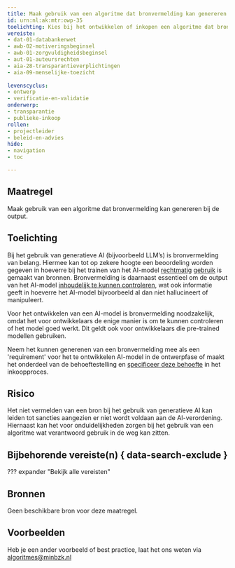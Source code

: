 ```yaml
---
title: Maak gebruik van een algoritme dat bronvermelding kan genereren bij de output
id: urn:nl:ak:mtr:owp-35
toelichting: Kies bij het ontwikkelen of inkopen een algoritme dat bronvermelding kan genereren bij de output, zodat een beoordeling kan worden gegeven of het algoritme naar behoren functioneert.  
vereiste: 
- dat-01-databankenwet
- awb-02-motiveringsbeginsel
- awb-01-zorgvuldigheidsbeginsel
- aut-01-auteursrechten
- aia-28-transparantieverplichtingen
- aia-09-menselijke-toezicht
  
levenscyclus: 
- ontwerp
- verificatie-en-validatie
onderwerp: 
- transparantie
- publieke-inkoop
rollen:
- projectleider
- beleid-en-advies
hide:
- navigation
- toc

---
```


<!-- tags -->

## Maatregel
Maak gebruik van een algoritme dat bronvermelding kan genereren bij de output.

## Toelichting
Bij het gebruik van generatieve AI (bijvoorbeeld LLM’s) is bronvermelding van belang.
Hiermee kan tot op zekere hoogte een beoordeling worden gegeven in hoeverre bij het trainen van het AI-model [rechtmatig](../vereisten/aut-01-auteursrechten.md) [gebruik](../vereisten/dat-01-databankenwet.md) is gemaakt van bronnen.
Bronvermelding is daarnaast essentieel om de output van het AI-model [inhoudelijk te kunnen controleren](../../levenscyclus/verificatie-en-validatie.md), wat ook informatie geeft in hoeverre het AI-model bijvoorbeeld al dan niet hallucineert of manipuleert. 

Voor het ontwikkelen van een AI-model is bronvermelding noodzakelijk, omdat het voor ontwikkelaars de enige manier is om te kunnen controleren of het model goed werkt. Dit geldt ook voor ontwikkelaars die pre-trained modellen gebruiken. 

Neem het kunnen generenen van een bronvermelding mee als een 'requirement' voor het te ontwikkelen AI-model in de ontwerpfase of maakt het onderdeel van de behoeftestelling en [specificeer deze behoefte](2-owp-28-maak-vereisten-onderdeel-van-programma-van-eisen.md) in het inkoopproces.

## Risico
Het niet vermelden van een bron bij het gebruik van generatieve AI kan leiden tot sancties aangezien er niet wordt voldaan aan de AI-verordening. Hiernaast kan het voor onduidelijkheden zorgen bij het gebruik van een algoritme wat verantwoord gebruik in de weg kan zitten. 

## Bijbehorende vereiste(n) { data-search-exclude }
<!-- Hier volgt een lijst met vereisten op basis van de in de metadata ingevulde vereiste -->

<!-- Let op! onderstaande regel met 'list_vereisten_on_maatregelen_page' niet weghalen! Deze maakt automatisch een lijst van bijbehorende verseisten op basis van de metadata  -->
??? expander "Bekijk alle vereisten"
    <!-- list_vereisten_on_maatregelen_page -->

## Bronnen 
<!-- Vul hier de relevante bronnen in voor deze maatregel -->
Geen beschikbare bron voor deze maatregel. 

## Voorbeelden
<!-- Voeg hier een voorbeeld toe, door er bijvoorbeeld naar te verwijzen -->
Heb je een ander voorbeeld of best practice, laat het ons weten via [algoritmes@minbzk.nl](mailto:algoritmes@minbzk.nl) 
